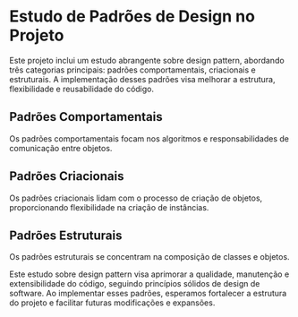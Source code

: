 # Estudo de Padrões de Design no Projeto

Este projeto inclui um estudo abrangente sobre design pattern, abordando três categorias principais: padrões comportamentais, criacionais e estruturais. A implementação desses padrões visa melhorar a estrutura, flexibilidade e reusabilidade do código.

## Padrões Comportamentais

Os padrões comportamentais focam nos algoritmos e responsabilidades de comunicação entre objetos. 

## Padrões Criacionais

Os padrões criacionais lidam com o processo de criação de objetos, proporcionando flexibilidade na criação de instâncias.

## Padrões Estruturais

Os padrões estruturais se concentram na composição de classes e objetos. 

Este estudo sobre design pattern visa aprimorar a qualidade, manutenção e extensibilidade do código, seguindo princípios sólidos de design de software. Ao implementar esses padrões, esperamos fortalecer a estrutura do projeto e facilitar futuras modificações e expansões.
